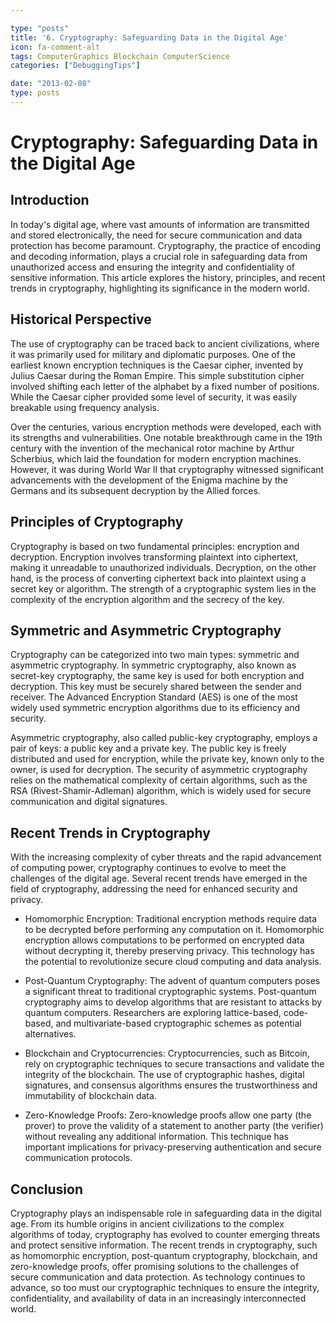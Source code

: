 ```yaml
---

type: "posts"
title: '6. Cryptography: Safeguarding Data in the Digital Age'
icon: fa-comment-alt
tags: ComputerGraphics Blockchain ComputerScience
categories: ["DebuggingTips"]

date: "2013-02-08"
type: posts
---
```





# Cryptography: Safeguarding Data in the Digital Age

## Introduction

In today's digital age, where vast amounts of information are transmitted and stored electronically, the need for secure communication and data protection has become paramount. Cryptography, the practice of encoding and decoding information, plays a crucial role in safeguarding data from unauthorized access and ensuring the integrity and confidentiality of sensitive information. This article explores the history, principles, and recent trends in cryptography, highlighting its significance in the modern world.

## Historical Perspective

The use of cryptography can be traced back to ancient civilizations, where it was primarily used for military and diplomatic purposes. One of the earliest known encryption techniques is the Caesar cipher, invented by Julius Caesar during the Roman Empire. This simple substitution cipher involved shifting each letter of the alphabet by a fixed number of positions. While the Caesar cipher provided some level of security, it was easily breakable using frequency analysis.

Over the centuries, various encryption methods were developed, each with its strengths and vulnerabilities. One notable breakthrough came in the 19th century with the invention of the mechanical rotor machine by Arthur Scherbius, which laid the foundation for modern encryption machines. However, it was during World War II that cryptography witnessed significant advancements with the development of the Enigma machine by the Germans and its subsequent decryption by the Allied forces.

## Principles of Cryptography

Cryptography is based on two fundamental principles: encryption and decryption. Encryption involves transforming plaintext into ciphertext, making it unreadable to unauthorized individuals. Decryption, on the other hand, is the process of converting ciphertext back into plaintext using a secret key or algorithm. The strength of a cryptographic system lies in the complexity of the encryption algorithm and the secrecy of the key.

## Symmetric and Asymmetric Cryptography

Cryptography can be categorized into two main types: symmetric and asymmetric cryptography. In symmetric cryptography, also known as secret-key cryptography, the same key is used for both encryption and decryption. This key must be securely shared between the sender and receiver. The Advanced Encryption Standard (AES) is one of the most widely used symmetric encryption algorithms due to its efficiency and security.

Asymmetric cryptography, also called public-key cryptography, employs a pair of keys: a public key and a private key. The public key is freely distributed and used for encryption, while the private key, known only to the owner, is used for decryption. The security of asymmetric cryptography relies on the mathematical complexity of certain algorithms, such as the RSA (Rivest-Shamir-Adleman) algorithm, which is widely used for secure communication and digital signatures.

## Recent Trends in Cryptography

With the increasing complexity of cyber threats and the rapid advancement of computing power, cryptography continues to evolve to meet the challenges of the digital age. Several recent trends have emerged in the field of cryptography, addressing the need for enhanced security and privacy.

- Homomorphic Encryption: Traditional encryption methods require data to be decrypted before performing any computation on it. Homomorphic encryption allows computations to be performed on encrypted data without decrypting it, thereby preserving privacy. This technology has the potential to revolutionize secure cloud computing and data analysis.

- Post-Quantum Cryptography: The advent of quantum computers poses a significant threat to traditional cryptographic systems. Post-quantum cryptography aims to develop algorithms that are resistant to attacks by quantum computers. Researchers are exploring lattice-based, code-based, and multivariate-based cryptographic schemes as potential alternatives.

- Blockchain and Cryptocurrencies: Cryptocurrencies, such as Bitcoin, rely on cryptographic techniques to secure transactions and validate the integrity of the blockchain. The use of cryptographic hashes, digital signatures, and consensus algorithms ensures the trustworthiness and immutability of blockchain data.

- Zero-Knowledge Proofs: Zero-knowledge proofs allow one party (the prover) to prove the validity of a statement to another party (the verifier) without revealing any additional information. This technique has important implications for privacy-preserving authentication and secure communication protocols.

## Conclusion

Cryptography plays an indispensable role in safeguarding data in the digital age. From its humble origins in ancient civilizations to the complex algorithms of today, cryptography has evolved to counter emerging threats and protect sensitive information. The recent trends in cryptography, such as homomorphic encryption, post-quantum cryptography, blockchain, and zero-knowledge proofs, offer promising solutions to the challenges of secure communication and data protection. As technology continues to advance, so too must our cryptographic techniques to ensure the integrity, confidentiality, and availability of data in an increasingly interconnected world.